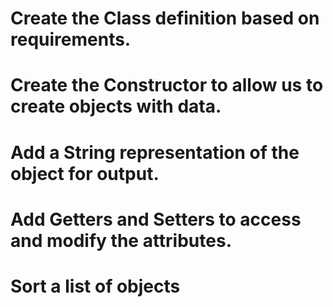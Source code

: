 # Create the Class definition based on requirements.

# Create the Constructor to allow us to create objects with data.

# Add a String representation of the object for output.

# Add Getters and Setters to access and modify the attributes.

# Sort a list of objects
